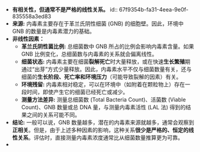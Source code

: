 - **有相关性，但通常不是严格的线性关系。**
  id:: 67f9354b-fa31-4eea-9e0f-835558a3ed83
- **来源:** 内毒素主要存在于革兰氏阴性细菌 (GNB) 的细胞壁。因此，环境中 GNB 的数量是内毒素潜力的基础。
- **非线性因素：**
	- **革兰氏阴性菌比例:** 总细菌数中 GNB 所占的比例会影响内毒素含量。如果 GNB 比例变化，总细菌数与内毒素的关系就会偏离线性。
	- **细菌状态:** 内毒素主要在细菌**裂解死亡**时大量释放，或在快速**生长繁殖**期通过“出芽”方式少量释放。因此，内毒素水平不仅与细菌数量有关，还与细菌的**生长阶段、死亡率和环境压力**（可能导致裂解的因素）有关。
	- **环境残留:** 内毒素相对稳定，可以在环境中（如附着在颗粒物上）存在一段时间，即使产生它的细菌已经死亡或减少。
	- **测量方法差异:** 测量总细菌数 (Total Bacteria Count)、活菌数 (Viable Count)、GNB 数量或总 DNA 量，与测量内毒素活性 (LAL 法) 得到的结果之间的关系可能不同。
- **结论:** 一般可以说，GNB 数量越多，潜在的内毒素来源就越多，通常会观察到**正相关**。但是，由于上述多种因素的影响，这种关系**很少是严格的、恒定的线性关系**。评估时，直接测量内毒素浓度通常比从细菌数量推算更为可靠。
-
